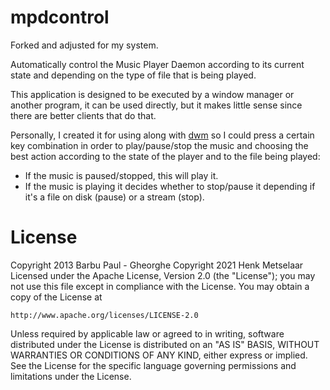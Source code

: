 mpdcontrol
==========
Forked and adjusted for my system.

Automatically control the Music Player Daemon according to its current state
and depending on the type of file that is being played.

This application is designed to be executed by a window manager or another
program, it can be used directly, but it makes little sense since there are
better clients that do that.

Personally, I created it for using along with
[dwm](http://dwm.suckless.org/patches/mpdcontrol) so I could press a certain
key combination in order to play/pause/stop the music and choosing the best
action according to the state of the player and to the file being played:

 * If the music is paused/stopped, this will play it.
 * If the music is playing it decides whether to stop/pause it depending if
 it's a file on disk (pause) or a stream (stop).

License
=======
Copyright 2013 Barbu Paul - Gheorghe
Copyright 2021 Henk Metselaar
Licensed under the Apache License, Version 2.0 (the "License");
you may not use this file except in compliance with the License.
You may obtain a copy of the License at

    http://www.apache.org/licenses/LICENSE-2.0

Unless required by applicable law or agreed to in writing, software
distributed under the License is distributed on an "AS IS" BASIS,
WITHOUT WARRANTIES OR CONDITIONS OF ANY KIND, either express or implied.
See the License for the specific language governing permissions and
limitations under the License.
